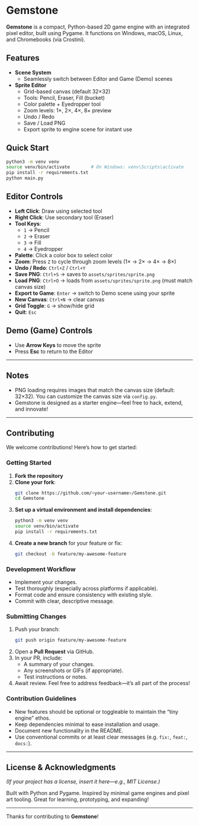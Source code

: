 # Gemstone

**Gemstone** is a compact, Python-based 2D game engine with an integrated pixel editor, built using Pygame. It functions on Windows, macOS, Linux, and Chromebooks (via Crostini).

##  Features

- **Scene System**
  - Seamlessly switch between Editor and Game (Demo) scenes  
- **Sprite Editor**
  - Grid-based canvas (default 32×32)
  - Tools: Pencil, Eraser, Fill (bucket)
  - Color palette + Eyedropper tool
  - Zoom levels: 1×, 2×, 4×, 8× preview
  - Undo / Redo  
  - Save / Load PNG  
  - Export sprite to engine scene for instant use  

  
##  Quick Start
```bash
python3 -m venv venv
source venv/bin/activate        # On Windows: venv\Scripts\activate
pip install -r requirements.txt
python main.py
```

##  Editor Controls

- **Left Click**: Draw using selected tool  
- **Right Click**: Use secondary tool (Eraser)  
- **Tool Keys**:
  - `1` → Pencil  
  - `2` → Eraser  
  - `3` → Fill  
  - `4` → Eyedropper  
- **Palette**: Click a color box to select color  
- **Zoom**: Press `Z` to cycle through zoom levels (1× → 2× → 4× → 8×)  
- **Undo / Redo**: `Ctrl+Z` / `Ctrl+Y`  
- **Save PNG**: `Ctrl+S` → saves to `assets/sprites/sprite.png`  
- **Load PNG**: `Ctrl+O` → loads from `assets/sprites/sprite.png` (must match canvas size)  
- **Export to Game**: `Enter` → switch to Demo scene using your sprite  
- **New Canvas**: `Ctrl+N` → clear canvas  
- **Grid Toggle**: `G` → show/hide grid  
- **Quit**: `Esc`

##  Demo (Game) Controls

- Use **Arrow Keys** to move the sprite  
- Press **Esc** to return to the Editor

---

##  Notes

- PNG loading requires images that match the canvas size (default: 32×32). You can customize the canvas size via `config.py`.  
- Gemstone is designed as a starter engine—feel free to hack, extend, and innovate!

---

##  Contributing

We welcome contributions! Here’s how to get started:

### Getting Started

1. **Fork the repository**  
2. **Clone your fork**:
   ```bash
   git clone https://github.com/<your-username>/Gemstone.git
   cd Gemstone
   ```
3. **Set up a virtual environment and install dependencies**:
   ```bash
   python3 -m venv venv
   source venv/bin/activate
   pip install -r requirements.txt
   ```
4. **Create a new branch** for your feature or fix:
   ```bash
   git checkout -b feature/my-awesome-feature
   ```

### Development Workflow

- Implement your changes.
- Test thoroughly (especially across platforms if applicable).
- Format code and ensure consistency with existing style.
- Commit with clear, descriptive message.

### Submitting Changes

1. Push your branch:
   ```bash
   git push origin feature/my-awesome-feature
   ```
2. Open a **Pull Request** via GitHub.
3. In your PR, include:
   - A summary of your changes.
   - Any screenshots or GIFs (if appropriate).
   - Test instructions or notes.
4. Await review. Feel free to address feedback—it’s all part of the process!

### Contribution Guidelines

- New features should be optional or toggleable to maintain the “tiny engine” ethos.
- Keep dependencies minimal to ease installation and usage.
- Document new functionality in the README.
- Use conventional commits or at least clear messages (e.g. `fix:`, `feat:`, `docs:`).

---

##  License & Acknowledgments

*(If your project has a license, insert it here—e.g., MIT License.)*

Built with Python and Pygame. Inspired by minimal game engines and pixel art tooling. Great for learning, prototyping, and expanding!

---

Thanks for contributing to **Gemstone**!
